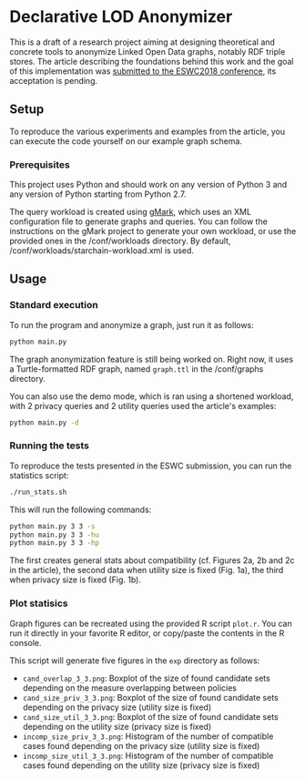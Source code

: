 # Declarative LOD Anonymizer

This is a draft of a research project aiming at designing theoretical and
concrete tools to anonymize Linked Open Data graphs, notably RDF triple stores.
The article describing the foundations behind this work and the goal of this
implementation was [submitted to the ESWC2018 conference](https://2018.eswc-conferences.org/paper_12/),
 its acceptation is pending.

## Setup

To reproduce the various experiments and examples from the article, you can
execute the code yourself on our example graph schema.

### Prerequisites

This project uses Python and should work on any version of Python 3 and any 
version of Python starting from Python 2.7.

The query workload is created using [gMark](https://github.com/graphMark/gmark),
which uses an XML configuration file to generate graphs and queries. You can follow
the instructions on the gMark project to generate your own workload, or use the provided
ones in the /conf/workloads directory. By default, /conf/workloads/starchain-workload.xml is used.

## Usage

### Standard execution

To run the program and anonymize a graph, just run it as follows:
```bash
python main.py
```

The graph anonymization feature is still being worked on. Right now, it uses
a Turtle-formatted RDF graph, named ```graph.ttl``` in the /conf/graphs directory.

You can also use the demo mode, which is ran using a shortened workload, with 2
privacy queries and 2 utility queries used the article's examples:

```bash
python main.py -d
```

### Running the tests

To reproduce the tests presented in the ESWC submission, you can run the statistics script:

```bash
./run_stats.sh
```

This will run the following commands:

```bash
python main.py 3 3 -s
python main.py 3 3 -hu
python main.py 3 3 -hp
```

The first creates general stats about compatibility (cf. Figures 2a, 2b and 2c in the article),
the second data when utility size is fixed (Fig. 1a), the third when privacy size is fixed (Fig. 1b).

### Plot statisics

Graph figures can be recreated using the provided R script ```plot.r```. You can run it
directly in your favorite R editor, or copy/paste the contents in the R console.

This script will generate five figures in the ```exp``` directory as follows:

- ```cand_overlap_3_3.png```: Boxplot of the size of found candidate sets depending on the measure overlapping between policies
- ```cand_size_priv_3_3.png```: Boxplot of the size of found candidate sets depending on the privacy size (utility size is fixed)
- ```cand_size_util_3_3.png```: Boxplot of the size of found candidate sets depending on the utility size (privacy size is fixed)
- ```incomp_size_priv_3_3.png```: Histogram of the number of compatible cases found depending on the privacy size (utility size is fixed)
- ```incomp_size_util_3_3.png```: Histogram of the number of compatible cases found depending on the utility size (privacy size is fixed)
